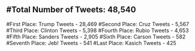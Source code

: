 #Total Number of Tweets: 48,540 
---
#First Place: Trump Tweets - 28,469
#Second Place: Cruz Tweets - 5,567
#Third Place: Clinton Tweets - 5,398
#Fourth Place: Rubio Tweets - 4,653
#Fifth Place: Sanders Tweets - 2,905
#Sixth Place: Carson Tweets - 582
#Seventh Place: Jeb! Tweets - 541
#Last Place: Kasich Tweets - 425
